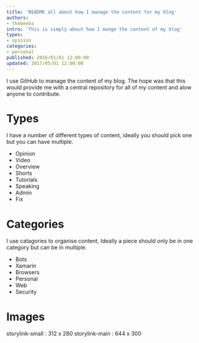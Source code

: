 ```yaml
---
title: 'README all about how I manage the content for my blog'
authors:
- thebeebs
intro: 'This is simply about how I mange the content of my blog'
types:
- opinion
categories:
- personal
published: 2016/01/01 12:00:00
updated: 2017/05/01 12:00:00
---
```


I use GitHub to manage the content of my blog. The hope was that this would provide me with a central 
repository for all of my content and alow anyone to contribute.

# Types
I have a number of different types of content, ideally you should pick one but you can have multiple.

- Opinion
- Video
- Overview
- Shorts
- Tutorials
- Speaking
- Admin
- Fix


# Categories
I use catagories to organise content, Ideally a piece should only be in one category but can be in multiple.

- Bots
- Xamarin
- Browsers
- Personal
- Web
- Security

# Images

storylink-small : 312 x 280
storylink-main : 644 x 300


